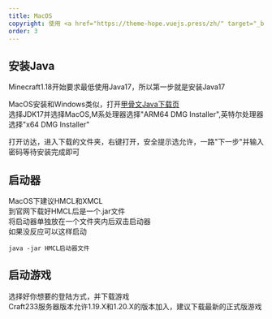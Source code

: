 ```yaml
---
title: MacOS
copyright: 使用 <a href="https://theme-hope.vuejs.press/zh/" target="_blank">VuePress Theme Hope</a> 主题 | Copyleft© 2023 Craft233  <a href="https://icp.gov.moe/?keyword=20232336" target="_blank">萌ICP备20232336号</a>
order: 3
---
```

## 安装Java
Minecraft1.18开始要求最低使用Java17，所以第一步就是安装Java17  
  
MacOS安装和Windows类似，打开[甲骨文Java下载页](https://www.oracle.com/cn/java/technologies/downloads/)  
选择JDK17并选择MacOS,M系处理器选择"ARM64 DMG Installer",英特尔处理器选择"x64 DMG Installer"    


打开访达，进入下载的文件夹，右键打开，安全提示选允许，一路"下一步"并输入密码等待安装完成即可 
## 启动器
MacOS下建议HMCL和XMCL  
到官网下载好HMCL后是一个.jar文件  
将启动器单独放在一个文件夹内后双击启动器  
如果没反应可以这样启动 
```
java -jar HMCL启动器文件
```
## 启动游戏  
选择好你想要的登陆方式，并下载游戏  
Craft233服务器版本允许1.19.X和1.20.X的版本加入，建议下载最新的正式版游戏  